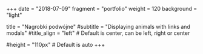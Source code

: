 +++
date = "2018-07-09"
fragment = "portfolio"
weight = 120
background = "light"

title = "Nagrobki podwójne"
#subtitle = "Displaying animals with links and modals"
#title_align = "left" # Default is center, can be left, right or center

#height = "110px" # Default is auto
+++
